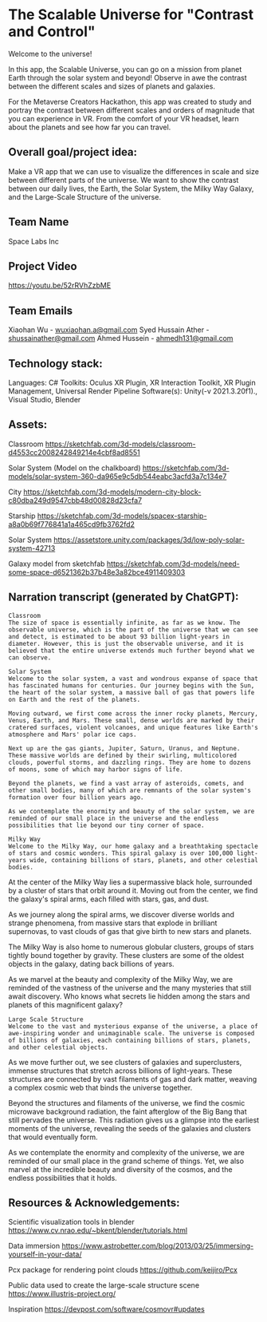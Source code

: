 # The Scalable Universe for "Contrast and Control"

Welcome to the universe!

In this app, the Scalable Universe, you can go on a mission from planet Earth through the solar system and beyond! Observe in awe the contrast between the different scales and sizes of planets and galaxies.

For the Metaverse Creators Hackathon, this app was created to study and portray the contrast between different scales and orders of magnitude that you can experience in VR. From the comfort of your VR headset, learn about the planets and see how far you can travel.
## Overall goal/project idea: 

Make a VR app that we can use to visualize the differences in scale and size between different parts of the universe. We want to show the contrast between our daily lives, the Earth, the Solar System, the Milky Way Galaxy, and the Large-Scale Structure of the universe. 



## Team Name
Space Labs Inc

## Project Video
https://youtu.be/52rRVhZzbME

## Team Emails
Xiaohan Wu - wuxiaohan.a@gmail.com
Syed Hussain Ather - shussainather@gmail.com
Ahmed Hussein - ahmedh131@gmail.com

## Technology stack:
Languages: C#
Toolkits: Oculus XR Plugin, XR Interaction Toolkit, XR Plugin Management, Universal Render Pipeline
Software(s): Unity(-v 2021.3.20f1)., Visual Studio, Blender

## Assets:
Classroom
https://sketchfab.com/3d-models/classroom-d4553cc2008242849214e4cbf8ad8551

Solar System (Model on the chalkboard)
https://sketchfab.com/3d-models/solar-system-360-da965e9c5db544eabc3acfd3a7c134e7

City
https://sketchfab.com/3d-models/modern-city-block-c80dba249d9547cbb48d00828d23cfa7

Starship
https://sketchfab.com/3d-models/spacex-starship-a8a0b69f776841a1a465cd9fb3762fd2

Solar System 
https://assetstore.unity.com/packages/3d/low-poly-solar-system-42713

Galaxy model from sketchfab 
https://sketchfab.com/3d-models/need-some-space-d6521362b37b48e3a82bce4911409303

## Narration transcript (generated by ChatGPT):

	Classroom
	The size of space is essentially infinite, as far as we know. The observable universe, which is the part of the universe that we can see and detect, is estimated to be about 93 billion light-years in diameter. However, this is just the observable universe, and it is believed that the entire universe extends much further beyond what we can observe. 
	
	Solar System
	Welcome to the solar system, a vast and wondrous expanse of space that has fascinated humans for centuries. Our journey begins with the Sun, the heart of the solar system, a massive ball of gas that powers life on Earth and the rest of the planets.

	Moving outward, we first come across the inner rocky planets, Mercury, Venus, Earth, and Mars. These small, dense worlds are marked by their cratered surfaces, violent volcanoes, and unique features like Earth's atmosphere and Mars' polar ice caps.

	Next up are the gas giants, Jupiter, Saturn, Uranus, and Neptune. These massive worlds are defined by their swirling, multicolored clouds, powerful storms, and dazzling rings. They are home to dozens of moons, some of which may harbor signs of life.

	Beyond the planets, we find a vast array of asteroids, comets, and other small bodies, many of which are remnants of the solar system's formation over four billion years ago.

	As we contemplate the enormity and beauty of the solar system, we are reminded of our small place in the universe and the endless possibilities that lie beyond our tiny corner of space.

	Milky Way
	Welcome to the Milky Way, our home galaxy and a breathtaking spectacle of stars and cosmic wonders. This spiral galaxy is over 100,000 light-years wide, containing billions of stars, planets, and other celestial bodies.

At the center of the Milky Way lies a supermassive black hole, surrounded by a cluster of stars that orbit around it. Moving out from the center, we find the galaxy's spiral arms, each filled with stars, gas, and dust.

As we journey along the spiral arms, we discover diverse worlds and strange phenomena, from massive stars that explode in brilliant supernovas, to vast clouds of gas that give birth to new stars and planets.

The Milky Way is also home to numerous globular clusters, groups of stars tightly bound together by gravity. These clusters are some of the oldest objects in the galaxy, dating back billions of years.

As we marvel at the beauty and complexity of the Milky Way, we are reminded of the vastness of the universe and the many mysteries that still await discovery. Who knows what secrets lie hidden among the stars and planets of this magnificent galaxy?

	Large Scale Structure
	Welcome to the vast and mysterious expanse of the universe, a place of awe-inspiring wonder and unimaginable scale. The universe is composed of billions of galaxies, each containing billions of stars, planets, and other celestial objects.

As we move further out, we see clusters of galaxies and superclusters, immense structures that stretch across billions of light-years. These structures are connected by vast filaments of gas and dark matter, weaving a complex cosmic web that binds the universe together.

Beyond the structures and filaments of the universe, we find the cosmic microwave background radiation, the faint afterglow of the Big Bang that still pervades the universe. This radiation gives us a glimpse into the earliest moments of the universe, revealing the seeds of the galaxies and clusters that would eventually form.

As we contemplate the enormity and complexity of the universe, we are reminded of our small place in the grand scheme of things. Yet, we also marvel at the incredible beauty and diversity of the cosmos, and the endless possibilities that it holds.


## Resources & Acknowledgements:
Scientific visualization tools in blender
https://www.cv.nrao.edu/~bkent/blender/tutorials.html

Data immersion
https://www.astrobetter.com/blog/2013/03/25/immersing-yourself-in-your-data/

Pcx package for rendering point clouds 
https://github.com/keijiro/Pcx

Public data used to create the large-scale structure scene
https://www.illustris-project.org/ 

Inspiration
https://devpost.com/software/cosmovr#updates

